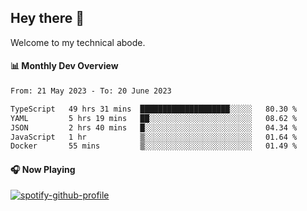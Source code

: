 ## Hey there 👋

Welcome to my technical abode.

#### 📊 Monthly Dev Overview
<!--START_SECTION:waka-->

```txt
From: 21 May 2023 - To: 20 June 2023

TypeScript   49 hrs 31 mins  ████████████████████░░░░░   80.30 %
YAML         5 hrs 19 mins   ██░░░░░░░░░░░░░░░░░░░░░░░   08.62 %
JSON         2 hrs 40 mins   █░░░░░░░░░░░░░░░░░░░░░░░░   04.34 %
JavaScript   1 hr            ▒░░░░░░░░░░░░░░░░░░░░░░░░   01.64 %
Docker       55 mins         ▒░░░░░░░░░░░░░░░░░░░░░░░░   01.49 %
```

<!--END_SECTION:waka-->

#### 🎧 Now Playing

[![spotify-github-profile](https://spotify-github-profile.vercel.app/api/view?uid=james2mid&cover_image=true&theme=natemoo-re)](https://open.spotify.com/user/james2mid?si=2b3baf2b09cb499e)
